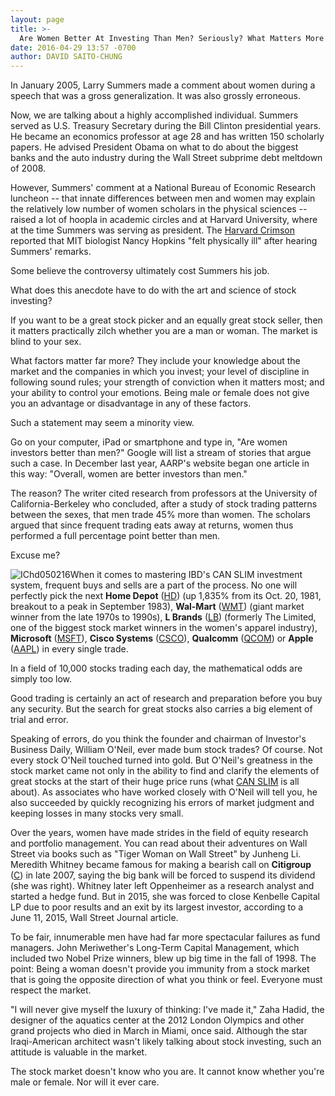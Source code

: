 ```yaml
---
layout: page
title: >-
  Are Women Better At Investing Than Men? Seriously? What Matters More Than Sex
date: 2016-04-29 13:57 -0700
author: DAVID SAITO-CHUNG
---
```





In January 2005, Larry Summers made a comment about women during a speech that was a gross generalization. It was also grossly erroneous.


Now, we are talking about a highly accomplished individual. Summers served as U.S. Treasury Secretary during the Bill Clinton presidential years. He became an economics professor at age 28 and has written 150 scholarly papers. He advised President Obama on what to do about the biggest banks and the auto industry during the Wall Street subprime debt meltdown of 2008.


However, Summers' comment at a National Bureau of Economic Research luncheon -- that innate differences between men and women may explain the relatively low number of women scholars in the physical sciences -- raised a lot of hoopla in academic circles and at Harvard University, where at the time Summers was serving as president. The [Harvard Crimson](http://www.thecrimson.com/article/2005/1/14/summers-comments-on-women-and-science/) reported that MIT biologist Nancy Hopkins "felt physically ill" after hearing Summers' remarks.


Some believe the controversy ultimately cost Summers his job.


What does this anecdote have to do with the art and science of stock investing?


If you want to be a great stock picker and an equally great stock seller, then it matters practically zilch whether you are a man or woman. The market is blind to your sex.


What factors matter far more? They include your knowledge about the market and the companies in which you invest; your level of discipline in following sound rules; your strength of conviction when it matters most; and your ability to control your emotions. Being male or female does not give you an advantage or disadvantage in any of these factors.


Such a statement may seem a minority view.


Go on your computer, iPad or smartphone and type in, "Are women investors better than men?" Google will list a stream of stories that argue such a case. In December last year, AARP's website began one article in this way: "Overall, women are better investors than men."


The reason? The writer cited research from professors at the University of California-Berkeley who concluded, after a study of stock trading patterns between the sexes, that men trade 45% more than women. The scholars argued that since frequent trading eats away at returns, women thus performed a full percentage point better than men.


Excuse me?


![IChd050216](https://www.investors.com/wp-content/uploads/2016/04/IChd050216-1024x546.jpg)When it comes to mastering IBD's CAN SLIM investment system, frequent buys and sells are a part of the process. No one will perfectly pick the next **Home Depot** ([HD](https://research.investors.com/quote.aspx?symbol=HD)) (up 1,835% from its Oct. 20, 1981, breakout to a peak in September 1983), **Wal-Mart** ([WMT](https://research.investors.com/quote.aspx?symbol=WMT)) (giant market winner from the late 1970s to 1990s), **L Brands** ([LB](https://research.investors.com/quote.aspx?symbol=LB)) (formerly The Limited, one of the biggest stock market winners in the women's apparel industry), **Microsoft** ([MSFT](https://research.investors.com/quote.aspx?symbol=MSFT)), **Cisco Systems** ([CSCO](https://research.investors.com/quote.aspx?symbol=CSCO)), **Qualcomm** ([QCOM](https://research.investors.com/quote.aspx?symbol=QCOM)) or **Apple** ([AAPL](https://research.investors.com/quote.aspx?symbol=AAPL)) in every single trade.


In a field of 10,000 stocks trading each day, the mathematical odds are simply too low.


Good trading is certainly an act of research and preparation before you buy any security. But the search for great stocks also carries a big element of trial and error.


Speaking of errors, do you think the founder and chairman of Investor's Business Daily, William O'Neil, ever made bum stock trades? Of course. Not every stock O'Neil touched turned into gold. But O'Neil's greatness in the stock market came not only in the ability to find and clarify the elements of great stocks at the start of their huge price runs (what [CAN SLIM](http://education.investors.com/courselandingpage.aspx?id=735749) is all about). As associates who have worked closely with O'Neil will tell you, he also succeeded by quickly recognizing his errors of market judgment and keeping losses in many stocks very small.


Over the years, women have made strides in the field of equity research and portfolio management. You can read about their adventures on Wall Street via books such as "Tiger Woman on Wall Street" by Junheng Li. Meredith Whitney became famous for making a bearish call on **Citigroup** ([C](https://research.investors.com/quote.aspx?symbol=C)) in late 2007, saying the big bank will be forced to suspend its dividend (she was right). Whitney later left Oppenheimer as a research analyst and started a hedge fund. But in 2015, she was forced to close Kenbelle Capital LP due to poor results and an exit by its largest investor, according to a June 11, 2015, Wall Street Journal article.


To be fair, innumerable men have had far more spectacular failures as fund managers. John Meriwether's Long-Term Capital Management, which included two Nobel Prize winners, blew up big time in the fall of 1998. The point: Being a woman doesn't provide you immunity from a stock market that is going the opposite direction of what you think or feel. Everyone must respect the market.


"I will never give myself the luxury of thinking: I've made it," Zaha Hadid, the designer of the aquatics center at the 2012 London Olympics and other grand projects who died in March in Miami, once said. Although the star Iraqi-American architect wasn't likely talking about stock investing, such an attitude is valuable in the market.


The stock market doesn't know who you are. It cannot know whether you're male or female. Nor will it ever care.




